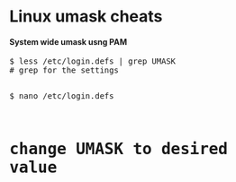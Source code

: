 Linux umask cheats
==================

<h4>System wide umask usng PAM</h4>
<pre>
$ less /etc/login.defs | grep UMASK
# grep for the settings

$ nano /etc/login.defs
# change UMASK to desired value
</pre>
